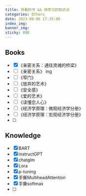 ```yaml
---
title: 待看的书 && 待学习的知识点
categories: Others
date: 2023-08-06 17:35:00
index_img: 
banner_img: 
sticky: 888
---
```






## Books

- [x] 《亲密关系：通往灵魂的桥梁》 
- [ ] 《亲密关系》   ing
- [ ] 《窄门》
- [ ] 《放弃的艺术》
- [ ] 《安全感》
- [ ] 《爱的艺术》
- [ ] 《读懂恋人心》
- [ ] 《经济学原理：微观经济学分册》
- [ ] 《经济学原理：宏观经济学分册》
- [ ] 



## Knowledge

- [x] BART
- [x] instructGPT
- [x] chatglm
- [x] Lora
- [x] p-tuning
- [x] 手撕MultiheadAttention
- [x] 手撕softmax
- [ ] 